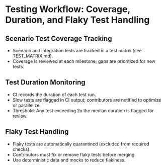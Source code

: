 # Testing Workflow: Coverage, Duration, and Flaky Test Handling

## Scenario Test Coverage Tracking
- Scenario and integration tests are tracked in a test matrix (see TEST_MATRIX.md).
- Coverage is reviewed at each milestone; gaps are prioritized for new tests.

## Test Duration Monitoring
- CI records the duration of each test run.
- Slow tests are flagged in CI output; contributors are notified to optimize or parallelize.
- Threshold: Any test exceeding 2x the median duration is flagged for review.

## Flaky Test Handling
- Flaky tests are automatically quarantined (excluded from required checks).
- Contributors must fix or remove flaky tests before merging.
- Use deterministic data and mocks to reduce flakiness. 